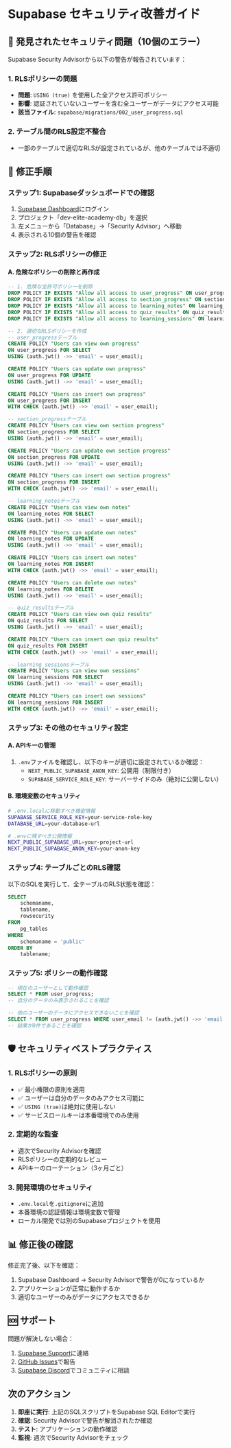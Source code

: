 # Supabase セキュリティ改善ガイド

## 🚨 発見されたセキュリティ問題（10個のエラー）

Supabase Security Advisorから以下の警告が報告されています：

### 1. RLSポリシーの問題
- **問題**: `USING (true)` を使用した全アクセス許可ポリシー
- **影響**: 認証されていないユーザーを含む全ユーザーがデータにアクセス可能
- **該当ファイル**: `supabase/migrations/002_user_progress.sql`

### 2. テーブル間のRLS設定不整合
- 一部のテーブルで適切なRLSが設定されているが、他のテーブルでは不適切

## 🔧 修正手順

### ステップ1: Supabaseダッシュボードでの確認
1. [Supabase Dashboard](https://app.supabase.com)にログイン
2. プロジェクト「dev-elite-academy-db」を選択
3. 左メニューから「Database」→「Security Advisor」へ移動
4. 表示される10個の警告を確認

### ステップ2: RLSポリシーの修正

#### A. 危険なポリシーの削除と再作成

```sql
-- 1. 危険な全許可ポリシーを削除
DROP POLICY IF EXISTS "Allow all access to user_progress" ON user_progress;
DROP POLICY IF EXISTS "Allow all access to section_progress" ON section_progress;
DROP POLICY IF EXISTS "Allow all access to learning_notes" ON learning_notes;
DROP POLICY IF EXISTS "Allow all access to quiz_results" ON quiz_results;
DROP POLICY IF EXISTS "Allow all access to learning_sessions" ON learning_sessions;

-- 2. 適切なRLSポリシーを作成
-- user_progressテーブル
CREATE POLICY "Users can view own progress" 
ON user_progress FOR SELECT 
USING (auth.jwt() ->> 'email' = user_email);

CREATE POLICY "Users can update own progress" 
ON user_progress FOR UPDATE 
USING (auth.jwt() ->> 'email' = user_email);

CREATE POLICY "Users can insert own progress" 
ON user_progress FOR INSERT 
WITH CHECK (auth.jwt() ->> 'email' = user_email);

-- section_progressテーブル
CREATE POLICY "Users can view own section progress" 
ON section_progress FOR SELECT 
USING (auth.jwt() ->> 'email' = user_email);

CREATE POLICY "Users can update own section progress" 
ON section_progress FOR UPDATE 
USING (auth.jwt() ->> 'email' = user_email);

CREATE POLICY "Users can insert own section progress" 
ON section_progress FOR INSERT 
WITH CHECK (auth.jwt() ->> 'email' = user_email);

-- learning_notesテーブル
CREATE POLICY "Users can view own notes" 
ON learning_notes FOR SELECT 
USING (auth.jwt() ->> 'email' = user_email);

CREATE POLICY "Users can update own notes" 
ON learning_notes FOR UPDATE 
USING (auth.jwt() ->> 'email' = user_email);

CREATE POLICY "Users can insert own notes" 
ON learning_notes FOR INSERT 
WITH CHECK (auth.jwt() ->> 'email' = user_email);

CREATE POLICY "Users can delete own notes" 
ON learning_notes FOR DELETE 
USING (auth.jwt() ->> 'email' = user_email);

-- quiz_resultsテーブル
CREATE POLICY "Users can view own quiz results" 
ON quiz_results FOR SELECT 
USING (auth.jwt() ->> 'email' = user_email);

CREATE POLICY "Users can insert own quiz results" 
ON quiz_results FOR INSERT 
WITH CHECK (auth.jwt() ->> 'email' = user_email);

-- learning_sessionsテーブル
CREATE POLICY "Users can view own sessions" 
ON learning_sessions FOR SELECT 
USING (auth.jwt() ->> 'email' = user_email);

CREATE POLICY "Users can insert own sessions" 
ON learning_sessions FOR INSERT 
WITH CHECK (auth.jwt() ->> 'email' = user_email);
```

### ステップ3: その他のセキュリティ設定

#### A. APIキーの管理
1. `.env`ファイルを確認し、以下のキーが適切に設定されているか確認：
   - `NEXT_PUBLIC_SUPABASE_ANON_KEY`: 公開用（制限付き）
   - `SUPABASE_SERVICE_ROLE_KEY`: サーバーサイドのみ（絶対に公開しない）

#### B. 環境変数のセキュリティ
```bash
# .env.localに移動すべき機密情報
SUPABASE_SERVICE_ROLE_KEY=your-service-role-key
DATABASE_URL=your-database-url

# .envに残すべき公開情報
NEXT_PUBLIC_SUPABASE_URL=your-project-url
NEXT_PUBLIC_SUPABASE_ANON_KEY=your-anon-key
```

### ステップ4: テーブルごとのRLS確認

以下のSQLを実行して、全テーブルのRLS状態を確認：

```sql
SELECT 
    schemaname,
    tablename,
    rowsecurity
FROM 
    pg_tables
WHERE 
    schemaname = 'public'
ORDER BY 
    tablename;
```

### ステップ5: ポリシーの動作確認

```sql
-- 現在のユーザーとして動作確認
SELECT * FROM user_progress;
-- 自分のデータのみ表示されることを確認

-- 他のユーザーのデータにアクセスできないことを確認
SELECT * FROM user_progress WHERE user_email != (auth.jwt() ->> 'email');
-- 結果が0件であることを確認
```

## 🛡️ セキュリティベストプラクティス

### 1. RLSポリシーの原則
- ✅ 最小権限の原則を適用
- ✅ ユーザーは自分のデータのみアクセス可能に
- ✅ `USING (true)`は絶対に使用しない
- ✅ サービスロールキーは本番環境でのみ使用

### 2. 定期的な監査
- 週次でSecurity Advisorを確認
- RLSポリシーの定期的なレビュー
- APIキーのローテーション（3ヶ月ごと）

### 3. 開発環境のセキュリティ
- `.env.local`を`.gitignore`に追加
- 本番環境の認証情報は環境変数で管理
- ローカル開発では別のSupabaseプロジェクトを使用

## 📊 修正後の確認

修正完了後、以下を確認：

1. Supabase Dashboard → Security Advisorで警告が0になっているか
2. アプリケーションが正常に動作するか
3. 適切なユーザーのみがデータにアクセスできるか

## 🆘 サポート

問題が解決しない場合：
1. [Supabase Support](https://supabase.com/support)に連絡
2. [GitHub Issues](https://github.com/supabase/supabase/issues)で報告
3. [Supabase Discord](https://discord.supabase.com)でコミュニティに相談

## 次のアクション

1. **即座に実行**: 上記のSQLスクリプトをSupabase SQL Editorで実行
2. **確認**: Security Advisorで警告が解消されたか確認
3. **テスト**: アプリケーションの動作確認
4. **監視**: 週次でSecurity Advisorをチェック
